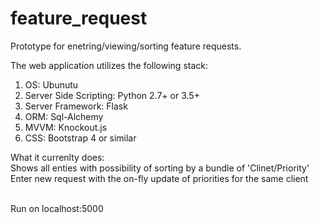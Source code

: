 # feature_request
Prototype for enetring/viewing/sorting feature requests.

The web application utilizes the following stack: <br>

 1)   OS: Ubunutu <br>
 2)   Server Side Scripting: Python 2.7+ or 3.5+ <br>
 3)   Server Framework: Flask <br>
 4)   ORM: Sql-Alchemy <br>
 5)   MVVM: Knockout.js <br>
 6)   CSS: Bootstrap 4 or similar <br>

What it currenlty does: 
<br> Shows all enties with possibility of sorting by a bundle of 'Clinet/Priority'
<br> Enter new request with the on-fly update of priorities for the same client 


<br> Run on localhost:5000

 
